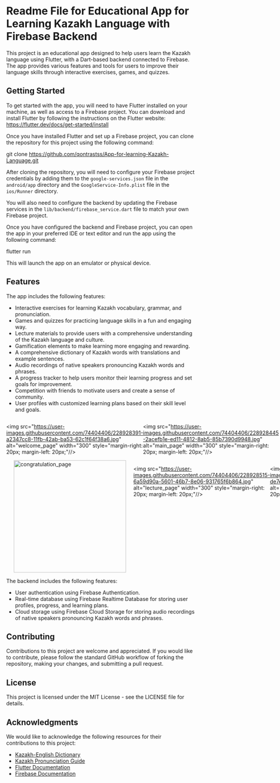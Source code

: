 # Readme File for Educational App for Learning Kazakh Language with Firebase Backend

This project is an educational app designed to help users learn the Kazakh language using Flutter, with a Dart-based backend connected to Firebase. The app provides various features and tools for users to improve their language skills through interactive exercises, games, and quizzes.

## Getting Started

To get started with the app, you will need to have Flutter installed on your machine, as well as access to a Firebase project. You can download and install Flutter by following the instructions on the Flutter website: https://flutter.dev/docs/get-started/install

Once you have installed Flutter and set up a Firebase project, you can clone the repository for this project using the following command:

git clone https://github.com/qontrastss/App-for-learning-Kazakh-Language.git
  
  
After cloning the repository, you will need to configure your Firebase project credentials by adding them to the `google-services.json` file in the `android/app` directory and the `GoogleService-Info.plist` file in the `ios/Runner` directory.

You will also need to configure the backend by updating the Firebase services in the `lib/backend/firebase_service.dart` file to match your own Firebase project.

Once you have configured the backend and Firebase project, you can open the app in your preferred IDE or text editor and run the app using the following command:

flutter run
  
  
This will launch the app on an emulator or physical device.

## Features

The app includes the following features:

- Interactive exercises for learning Kazakh vocabulary, grammar, and pronunciation.
- Games and quizzes for practicing language skills in a fun and engaging way.
- Lecture materials to provide users with a comprehensive understanding of the Kazakh language and culture.
- Gamification elements to make learning more engaging and rewarding.
- A comprehensive dictionary of Kazakh words with translations and example sentences.
- Audio recordings of native speakers pronouncing Kazakh words and phrases.
- A progress tracker to help users monitor their learning progress and set goals for improvement.
- Competition with friends to motivate users and create a sense of community.
- User profiles with customized learning plans based on their skill level and goals.

<div style="display: flex; flex-direction: row;">

<img src="https://user-images.githubusercontent.com/74404406/228928391-a2347cc8-11fb-42ab-ba53-62c1f64f38a6.jpg" alt="welcome_page" width="300" style="margin-right: 20px; margin-left: 20px;"//>

<img src="https://user-images.githubusercontent.com/74404406/228928445-2acefb1e-ed11-4812-8ab5-85b7390d9948.jpg" alt="main_page" width="300" style="margin-right: 20px; margin-left: 20px;"//>
</div>

<div style="display: flex; flex-direction: row;">
<img src="https://user-images.githubusercontent.com/74404406/228928471-aafc7fa8-c2d0-4f22-8a9f-0054de676bee.jpg" alt="congratulation_page" width="300" style="margin-right: 20px; margin-left: 20px;"//>
  
<img src="https://user-images.githubusercontent.com/74404406/228928515-6a59d90a-5601-46b7-8e06-931765f6b864.jpg" alt="lecture_page" width="300" style="margin-right: 20px; margin-left: 20px;"//>

<img src="https://user-images.githubusercontent.com/74404406/228928535-de7e04b2-38ce-4eff-b7f9-89104f1c4f8d.jpg" alt="task_page" width="300" style="margin-right: 20px; margin-left: 20px;"//>
</div>


The backend includes the following features:

- User authentication using Firebase Authentication.
- Real-time database using Firebase Realtime Database for storing user profiles, progress, and learning plans.
- Cloud storage using Firebase Cloud Storage for storing audio recordings of native speakers pronouncing Kazakh words and phrases.

## Contributing

Contributions to this project are welcome and appreciated. If you would like to contribute, please follow the standard GitHub workflow of forking the repository, making your changes, and submitting a pull request.

## License

This project is licensed under the MIT License - see the LICENSE file for details.

## Acknowledgments

We would like to acknowledge the following resources for their contributions to this project:

- [Kazakh-English Dictionary](https://glosbe.com/kk/en/)
- [Kazakh Pronunciation Guide](https://forvo.com/languages/kk/)
- [Flutter Documentation](https://flutter.dev/docs)
- [Firebase Documentation](https://firebase.google.com/docs/)
